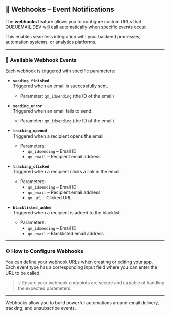 ## 🔔 Webhooks – Event Notifications

The **webhooks** feature allows you to configure custom URLs that QUEUEMAIL.DEV will call automatically when specific events occur.

This enables seamless integration with your backend processes, automation systems, or analytics platforms.

---

### 📌 Available Webhook Events

Each webhook is triggered with specific parameters:

- **`sending_finished`**  
  Triggered when an email is successfully sent.  
  - Parameter: `qm_idsending` (the ID of the email)

- **`sending_error`**  
  Triggered when an email fails to send.  
  - Parameter: `qm_idsending` (the ID of the email)

- **`tracking_opened`**  
  Triggered when a recipient opens the email.  
  - Parameters:  
    - `qm_idsending` – Email ID  
    - `qm_email` – Recipient email address

- **`tracking_clicked`**  
  Triggered when a recipient clicks a link in the email.  
  - Parameters:  
    - `qm_idsending` – Email ID  
    - `qm_email` – Recipient email address  
    - `qm_url` – Clicked URL

- **`blacklisted_added`**  
  Triggered when a recipient is added to the blacklist.  
  - Parameters:  
    - `qm_idsending` – Email ID  
    - `qm_email` – Blacklisted email address

---

### ⚙️ How to Configure Webhooks

You can define your webhook URLs when [creating or editing your app](api-apps.md).  
Each event type has a corresponding input field where you can enter the URL to be called.

> 💡 Ensure your webhook endpoints are secure and capable of handling the expected parameters.

---

Webhooks allow you to build powerful automations around email delivery, tracking, and unsubscribe events.
